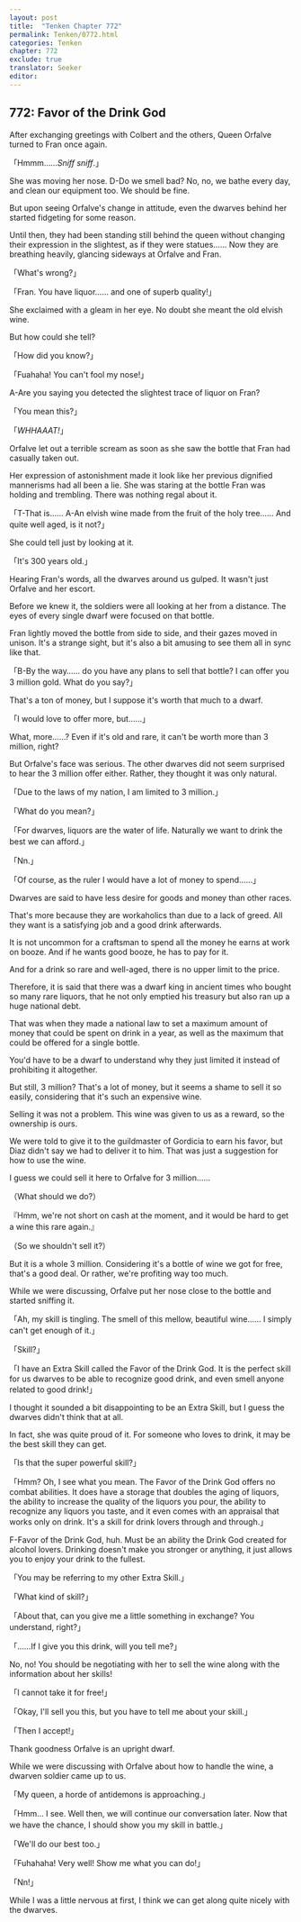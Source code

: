 ```yaml
---
layout: post
title:  "Tenken Chapter 772"
permalink: Tenken/0772.html
categories: Tenken
chapter: 772
exclude: true
translator: Seeker
editor: 
---
```

<h2 id="ch772">772: Favor of the Drink God</h2>
<p>After exchanging greetings with Colbert and the others, Queen Orfalve turned to Fran once again.</p>

<p>「Hmmm……<em>Sniff sniff</em>.」</p>

<p>She was moving her nose. D-Do we smell bad? No, no, we bathe every day, and clean our equipment too. We should be fine.</p>

<p>But upon seeing Orfalve's change in attitude, even the dwarves behind her started fidgeting for some reason.</p>

<p>Until then, they had been standing still behind the queen without changing their expression in the slightest, as if they were statues…… Now they are breathing heavily, glancing sideways at Orfalve and Fran.</p>

<p>「What's wrong?」</p>
<p>「Fran. You have liquor…… and one of superb quality!」</p>

<p>She exclaimed with a gleam in her eye. No doubt she meant the old elvish wine.</p>

<p>But how could she tell?</p>

<p>「How did you know?」</p>
<p>「Fuahaha! You can't fool my nose!」</p>

<p>A-Are you saying you detected the slightest trace of liquor on Fran?</p>

<p>「You mean this?」</p>
<p>「<em>WHHAAAT!</em>」</p>

<p>Orfalve let out a terrible scream as soon as she saw the bottle that Fran had casually taken out.</p>

<p>Her expression of astonishment made it look like her previous dignified mannerisms had all been a lie. She was staring at the bottle Fran was holding and trembling. There was nothing regal about it.</p>

<p>「T-That is…… A-An elvish wine made from the fruit of the holy tree…… And quite well aged, is it not?」</p>

<p>She could tell just by looking at it.</p>

<p>「It's 300 years old.」</p>

<p>Hearing Fran's words, all the dwarves around us gulped. It wasn't just Orfalve and her escort.</p>

<p>Before we knew it, the soldiers were all looking at her from a distance. The eyes of every single dwarf were focused on that bottle.</p>

<p>Fran lightly moved the bottle from side to side, and their gazes moved in unison. It's a strange sight, but it's also a bit amusing to see them all in sync like that.</p>

<p>「B-By the way…… do you have any plans to sell that bottle? I can offer you 3 million gold. What do you say?」</p>

<p>That's a ton of money, but I suppose it's worth that much to a dwarf.</p>

<p>「I would love to offer more, but……」</p>

<p>What, more……? Even if it's old and rare, it can't be worth more than 3 million, right?</p>

<p>But Orfalve's face was serious. The other dwarves did not seem surprised to hear the 3 million offer either. Rather, they thought it was only natural.</p>

<p>「Due to the laws of my nation, I am limited to 3 million.」</p>
<p>「What do you mean?」</p>
<p>「For dwarves, liquors are the water of life. Naturally we want to drink the best we can afford.」</p>
<p>「Nn.」</p>
<p>「Of course, as the ruler I would have a lot of money to spend……」</p>

<p>Dwarves are said to have less desire for goods and money than other races.</p>

<p>That's more because they are workaholics than due to a lack of greed. All they want is a satisfying job and a good drink afterwards.</p>

<p>It is not uncommon for a craftsman to spend all the money he earns at work on booze. And if he wants good booze, he has to pay for it.</p>

<p>And for a drink so rare and well-aged, there is no upper limit to the price.</p>

<p>Therefore, it is said that there was a dwarf king in ancient times who bought so many rare liquors, that he not only emptied his treasury but also ran up a huge national debt.</p>

<p>That was when they made a national law to set a maximum amount of money that could be spent on drink in a year, as well as the maximum that could be offered for a single bottle.</p>

<p>You'd have to be a dwarf to understand why they just limited it instead of prohibiting it altogether.</p>

<p>But still, 3 million? That's a lot of money, but it seems a shame to sell it so easily, considering that it's such an expensive wine.</p>

<p>Selling it was not a problem. This wine was given to us as a reward, so the ownership is ours.</p>

<p>We were told to give it to the guildmaster of Gordicia to earn his favor, but Diaz didn't say we had to deliver it to him. That was just a suggestion for how to use the wine.</p>

<p>I guess we could sell it here to Orfalve for 3 million……</p>

<p>（What should we do?）</p>
<p>『Hmm, we're not short on cash at the moment, and it would be hard to get a wine this rare again.』</p>
<p>（So we shouldn't sell it?）</p>

<p>But it is a whole 3 million. Considering it's a bottle of wine we got for free, that's a good deal. Or rather, we're profiting way too much.</p>

<p>While we were discussing, Orfalve put her nose close to the bottle and started sniffing it.</p>

<p>「Ah, my skill is tingling. The smell of this mellow, beautiful wine…… I simply can't get enough of it.」</p>
<p>「Skill?」</p>
<p>「I have an Extra Skill called the Favor of the Drink God. It is the perfect skill for us dwarves to be able to recognize good drink, and even smell anyone related to good drink!」</p>

<p>I thought it sounded a bit disappointing to be an Extra Skill, but I guess the dwarves didn't think that at all.</p>

<p>In fact, she was quite proud of it. For someone who loves to drink, it may be the best skill they can get.</p>

<p>「Is that the super powerful skill?」</p>
<p>「Hmm? Oh, I see what you mean. The Favor of the Drink God offers no combat abilities. It does have a storage that doubles the aging of liquors, the ability to increase the quality of the liquors you pour, the ability to recognize any liquors you taste, and it even comes with an appraisal that works only on drink. It's a skill for drink lovers through and through.」</p>

<p>F-Favor of the Drink God, huh. Must be an ability the Drink God created for alcohol lovers. Drinking doesn't make you stronger or anything, it just allows you to enjoy your drink to the fullest.</p>

<p>「You may be referring to my other Extra Skill.」</p>
<p>「What kind of skill?」</p>
<p>「About that, can you give me a little something in exchange? You understand, right?」</p>
<p>「……If I give you this drink, will you tell me?」</p>

<p>No, no! You should be negotiating with her to sell the wine along with the information about her skills!</p>

<p>「I cannot take it for free!」</p>
<p>「Okay, I'll sell you this, but you have to tell me about your skill.」</p>
<p>「Then I accept!」</p>

<p>Thank goodness Orfalve is an upright dwarf.</p>

<p>While we were discussing with Orfalve about how to handle the wine, a dwarven soldier came up to us.</p>

<p>「My queen, a horde of antidemons is approaching.」</p>
<p>「Hmm… I see. Well then, we will continue our conversation later. Now that we have the chance, I should show you my skill in battle.」</p>
<p>「We'll do our best too.」</p>
<p>「Fuhahaha! Very well! Show me what you can do!」</p>
<p>「Nn!」</p>

<p>While I was a little nervous at first, I think we can get along quite nicely with the dwarves.</p>



